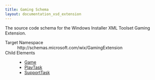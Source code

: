 ```yaml
---
title: Gaming Schema
layout: documentation_xsd_extension
---
```

<p>             The source code schema for the Windows Installer XML Toolset Gaming Extension.         </p>
<dl>
  <dt>Target Namespace</dt>
  <dd>http://schemas.microsoft.com/wix/GamingExtension</dd>
  <dt>Child Elements</dt>
  <dd>
    <ul>
      <li>
        <a href="./game" class="extension">Game</a>
      </li>
      <li>
        <a href="./playtask" class="extension">PlayTask</a>
      </li>
      <li>
        <a href="./supporttask" class="extension">SupportTask</a>
      </li>
    </ul>
  </dd>
</dl>
